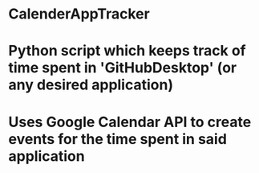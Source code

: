 # CalenderAppTracker
# Python script which keeps track of time spent in 'GitHubDesktop' (or any desired application)
# Uses Google Calendar API to create events for the time spent in said application
